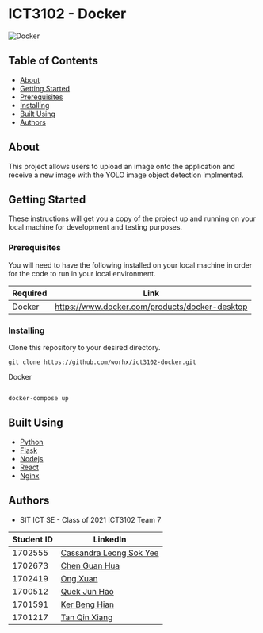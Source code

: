 # ICT3102 - Docker
![Docker](https://logz.io/wp-content/uploads/2016/01/docker-facebook.png)
## Table of Contents

- [About](#about)
- [Getting Started](#getting_started)
- [Prerequisites](#prerequisities)
- [Installing](#installing)
- [Built Using](#built_using)
- [Authors](#authors)

## About <a name = "about"></a>

This project allows users to upload an image onto the application and receive a new image with the YOLO image object detection implmented.

## Getting Started <a name = "getting_started"></a>

These instructions will get you a copy of the project up and running on your local machine for development and testing purposes.

### Prerequisites <a name = "prerequisities"></a>

You will need to have the following installed on your local machine in order for the code to run in your local environment.

| Required | Link                                              |
| -------- | ------------------------------------------------- |
| Docker   | https://www.docker.com/products/docker-desktop    |


### Installing <a name = "installing"></a>

Clone this repository to your desired directory.
```
git clone https://github.com/worhx/ict3102-docker.git
```
Docker

```

docker-compose up

```

## Built Using <a name = "built_using"></a>

- [Python](https://www.python.org/)
- [Flask](https://flask.palletsprojects.com/en/1.1.x/)
- [Nodejs](https://nodejs.org/en/)
- [React](https://reactjs.org/)
- [Nginx](https://www.nginx.com/)

## Authors <a name = "authors"></a>

- SIT ICT SE - Class of 2021 ICT3102 Team 7


| Student ID |         LinkedIn                                              |
| -------- | ------------------------------------------------- |
| 1702555 | [Cassandra Leong Sok Yee](https://www.linkedin.com/in/cassandra-leong-738317bb)  |
| 1702673 | [Chen Guan Hua](https://www.linkedin.com/in/guanhua-chen-04a420174/) |
| 1702419 | [Ong Xuan](https://www.linkedin.com/in/xuan-ong-50752910a/) | 
| 1700512 | [Quek Jun Hao](https://www.linkedin.com/in/jun-hao-quek-5455a0175/) | 
| 1701591 | [Ker Beng Hian](https://www.linkedin.com/in/benghianker/) |
| 1701217 | [Tan Qin Xiang](https://www.linkedin.com/in/qin-xiang-tan-19570a113/)  |

